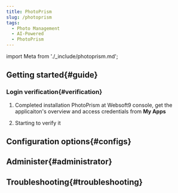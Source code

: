 ```yaml
---
title: PhotoPrism
slug: /photoprism
tags:
  - Photo Management
  - AI-Powered
  - PhotoPrism
---
```


import Meta from './_include/photoprism.md';

<Meta name="meta" />

## Getting started{#guide}

### Login verification{#verification}

1. Completed installation PhotoPrism at Websoft9 console, get the applicaiton's overview and access credentials from **My Apps**  

2. Starting to verify it

## Configuration options{#configs}

## Administer{#administrator}

## Troubleshooting{#troubleshooting}